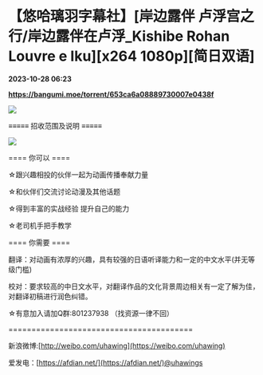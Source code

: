 # 【悠哈璃羽字幕社】[岸边露伴 卢浮宫之行/岸边露伴在卢浮_Kishibe Rohan Louvre e Iku][x264 1080p][简日双语]

**2023-10-28 06:23**

**https://bangumi.moe/torrent/653ca6a08889730007e0438f**

![](https://pic.imgdb.cn/item/63b99c71be43e0d30eaa99f9.jpg)

  

≡≡≡≡≡ 招收范围及说明 ≡≡≡≡≡

![](https://i.loli.net/2020/10/07/eiZHkUjd9qwSIyF.jpg)

\==== 你可以 ====

☆跟兴趣相投的伙伴一起为动画传播奉献力量

☆和伙伴们交流讨论动漫及其他话题

☆得到丰富的实战经验 提升自己的能力

☆老司机手把手教学

\==== 你需要 ====

翻译：对动画有浓厚的兴趣，具有较强的日语听译能力和一定的中文水平(并无等级门槛)

校对：要求较高的中日文水平，对翻译作品的文化背景周边相关有一定了解为佳，对翻译初稿进行润色纠错。

☆有意加入请加Q群:801237938 （找资源一律不回）

\========================================

新浪微博:[http://weibo.com/uhawing](https://weibo.com/uhawing)

爱发电：[https://afdian.net/](https://afdian.net/)@uhawings